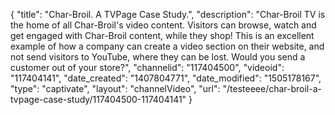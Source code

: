 {
    "title": "Char-Broil. A TVPage Case Study.",
    "description": "Char-Broil TV is the home of all Char-Broil's video content. Visitors can browse, watch and get engaged with Char-Broil content, while they shop! This is an excellent example of how a company can create a video section on their website, and not send visitors to YouTube, where they can be lost. Would you send a customer out of your store?",
    "channelid": "117404500",
    "videoid": "117404141",
    "date_created": "1407804771",
    "date_modified": "1505178167",
    "type": "captivate",
    "layout": "channelVideo",
    "url": "\/testeeee\/char-broil-a-tvpage-case-study\/117404500-117404141"
}